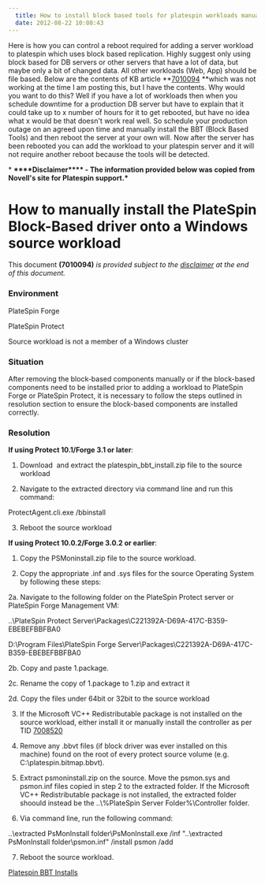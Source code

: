 ```yaml
---
  title: How to install block based tools for platespin workloads manually
  date: 2012-08-22 10:08:43
---
```


Here is how you can control a reboot required for adding a server
workload to platespin which uses block based replication. Highly suggest
only using block based for DB servers or other servers that have a lot
of data, but maybe only a bit of changed data. All other workloads (Web,
App) should be file based. Below are the contents of KB article
**[7010094](http://www.novell.com/support/kb/doc.php?id=7010094) **which
was not working at the time I am posting this, but I have the contents.
Why would you want to do this? Well if you have a lot of workloads then
when you schedule downtime for a production DB server but have to
explain that it could take up to x number of hours for it to get
rebooted, but have no idea what x would be that doesn't work real well.
So schedule your production outage on an agreed upon time and manually
install the BBT (Block Based Tools) and then reboot the server at your
own will. Now after the server has been rebooted you can add the
workload to your platespin server and it will not require another reboot
because the tools will be detected.

\* **\*\*\*\*Disclaimer\*\*\*\* - The information provided below was
copied from Novell's site for Platespin support.\***

# How to manually install the PlateSpin Block-Based driver onto a Windows source workload

This document **(7010094)** _is provided subject to the
[disclaimer](https://kcs.innerweb.novell.com/contactcenter/viewContent.do?externalId=7010094&sliceId=1#disclaimer)
at the end of this document._

### Environment

PlateSpin Forge

PlateSpin Protect

Source workload is not a member of a Windows cluster

### Situation

After removing the block-based components manually or if the block-based
components need to be installed prior to adding a workload to PlateSpin
Forge or PlateSpin Protect, it is necessary to follow the steps outlined
in resolution section to ensure the block-based components are installed
correctly.

### Resolution

**If using Protect 10.1/Forge 3.1 or later**:

1. Download  and extract the platespin_bbt_install.zip file to the
source workload

2. Navigate to the extracted directory via command line and run this
command:

ProtectAgent.cli.exe /bbinstall

3. Reboot the source workload

**If using Protect 10.0.2/Forge 3.0.2 or earlier**:

1. Copy the PSMoninstall.zip file to the source workload.

2. Copy the appropriate .inf and .sys files for the source Operating
System by following these steps:

2a. Navigate to the following folder on the PlateSpin Protect server or
PlateSpin Forge Management VM:

..\\PlateSpin Protect
Server\\Packages\\C221392A-D69A-417C-B359-EBEBEFBBFBA0

D:\\Program Files\\PlateSpin Forge
Server\\Packages\\C221392A-D69A-417C-B359-EBEBEFBBFBA0

2b. Copy and paste 1.package.

2c. Rename the copy of 1.package to 1.zip and extract it

2d. Copy the files under 64bit or 32bit to the source workload

3. If the Microsoft VC++ Redistributable package is not installed on the
source workload, either install it or manually install the controller as
per TID
[7008520](http://www.novell.com/support/documentLink.do?externalID=7008520)

4. Remove any .bbvt files (if block driver was ever installed on this
machine) found on the root of every protect source volume (e.g.
C:\\platespin.bitmap.bbvt).

5. Extract psmoninstall.zip on the source. Move the psmon.sys and
psmon.inf files copied in step 2 to the extracted folder. If the
Microsoft VC++ Redistributable package is not installed, the extracted
folder shoould instead be the ..\\%PlateSpin Server Folder%\\Controller
folder.

6. Via command line, run the following command:

..\\extracted PsMonInstall folder\\PsMonInstall.exe /inf "..\\extracted
PsMonInstall folder\\psmon.inf" /install psmon /add

7. Reboot the source workload.

[Platespin BBT
Installs](http://everythingshouldbevirtual.com/wp-content/uploads/2012/08/Platespin-BBT-Installs.zip)
